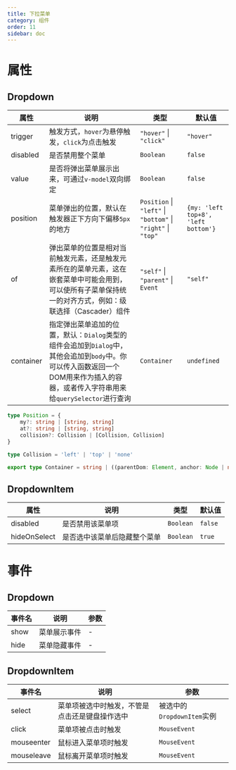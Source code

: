 ```yaml
---
title: 下拉菜单
category: 组件
order: 11 
sidebar: doc
---
```


# 属性

## Dropdown

| 属性 | 说明 | 类型 | 默认值 |
| --- | --- | --- | --- |
| trigger | 触发方式，`hover`为悬停触发，`click`为点击触发 | `"hover"` &#124; `"click"` | `"hover"` |
| disabled | 是否禁用整个菜单 | `Boolean` | `false` |
| value | 是否将弹出菜单展示出来，可通过`v-model`双向绑定 | `Boolean` | `false` |
| position | 菜单弹出的位置，默认在触发器正下方向下偏移`5px`的地方 | `Position` &#124; `"left"` &#124; `"bottom"` &#124; `"right"` &#124; `"top"` | `{my: 'left top+8', 'left bottom'}` |
| of | 弹出菜单的位置是相对当前触发元素，还是触发元素所在的菜单元素，这在嵌套菜单中可能会用到，可以使所有子菜单保持统一的对齐方式，例如：级联选择（Cascader）组件 | `"self"` &#124; `"parent"` &#124; `Event` | `"self"` |
| container | 指定弹出菜单追加的位置，默认：`Dialog`类型的组件会追加到`Dialog`中，其他会追加到`body`中。你可以传入函数返回一个DOM用来作为插入的容器，或者传入字符串用来给`querySelector`进行查询 | `Container` | `undefined` |

```ts
type Position = {
    my?: string | [string, string]
    at?: string | [string, string]
    collision?: Collision | [Collision, Collision] 
}

type Collision = 'left' | 'top' | 'none'

export type Container = string | ((parentDom: Element, anchor: Node | null) => Element)
```

## DropdownItem

| 属性 | 说明 | 类型 | 默认值 |
| --- | --- | --- | --- |
| disabled | 是否禁用该菜单项 | `Boolean` | `false` |
| hideOnSelect | 是否选中该菜单后隐藏整个菜单 | `Boolean` | `true` |

# 事件

## Dropdown

| 事件名 | 说明 | 参数 |
| --- | --- | --- |
| show | 菜单展示事件 | - |
| hide | 菜单隐藏事件 | - |

## DropdownItem

| 事件名 | 说明 | 参数 |
| --- | --- | --- |
| select | 菜单项被选中时触发，不管是点击还是键盘操作选中 | 被选中的`DropdownItem`实例 |
| click | 菜单项被点击时触发 | `MouseEvent` |
| mouseenter | 鼠标进入菜单项时触发 | `MouseEvent` |
| mouseleave | 鼠标离开菜单项时触发 | `MouseEvent` |

